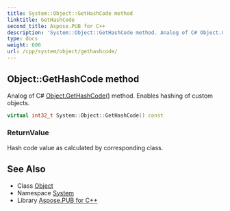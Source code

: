 ```yaml
---
title: System::Object::GetHashCode method
linktitle: GetHashCode
second_title: Aspose.PUB for C++
description: 'System::Object::GetHashCode method. Analog of C# Object.GetHashCode() method. Enables hashing of custom objects in C++.'
type: docs
weight: 600
url: /cpp/system/object/gethashcode/
---
```

## Object::GetHashCode method


Analog of C# [Object.GetHashCode()](./) method. Enables hashing of custom objects.

```cpp
virtual int32_t System::Object::GetHashCode() const
```


### ReturnValue

Hash code value as calculated by corresponding class.

## See Also

* Class [Object](../)
* Namespace [System](../../)
* Library [Aspose.PUB for C++](../../../)
